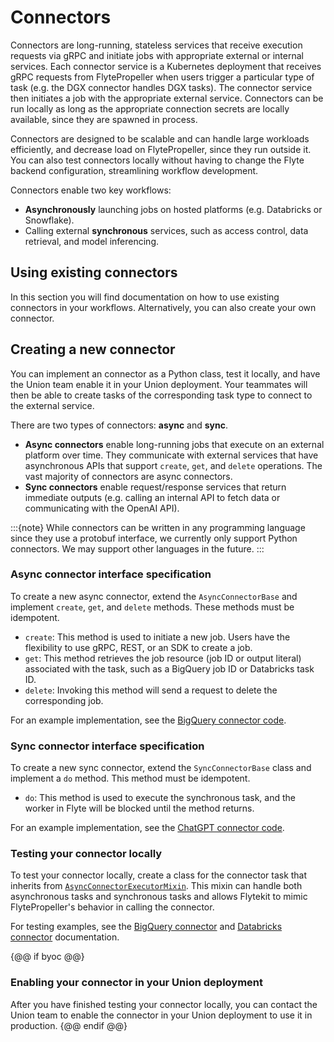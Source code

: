 # Connectors

Connectors are long-running, stateless services that receive execution requests via gRPC and initiate jobs with appropriate external or internal services.
Each connector service is a Kubernetes deployment that receives gRPC requests from FlytePropeller when users trigger a particular type of task (e.g. the DGX connector handles DGX tasks).
The connector service then initiates a job with the appropriate external service. Connectors can be run locally as long as the appropriate connection secrets are locally available, since they are spawned in process.

Connectors are designed to be scalable and can handle large workloads efficiently, and decrease load on FlytePropeller, since they run outside it.
You can also test connectors locally without having to change the Flyte backend configuration, streamlining workflow development.

Connectors enable two key workflows:

* **Asynchronously** launching jobs on hosted platforms (e.g. Databricks or Snowflake).
* Calling external **synchronous** services, such as access control, data retrieval, and model inferencing.

## Using existing connectors

In this section you will find documentation on how to use existing connectors in your workflows.
Alternatively, you can also create your own connector.

## Creating a new connector

You can implement an connector as a Python class, test it locally, and have the Union team enable it in your Union deployment.
Your teammates will then be able to create tasks of the corresponding task type to connect to the external service.

There are two types of connectors: **async** and **sync**.
* **Async connectors** enable long-running jobs that execute on an external platform over time.
  They communicate with external services that have asynchronous APIs that support `create`, `get`, and `delete` operations.
  The vast majority of connectors are async connectors.
* **Sync connectors** enable request/response services that return immediate outputs (e.g. calling an internal API to fetch data or communicating with the OpenAI API).

:::{note}
While connectors can be written in any programming language since they use a protobuf interface, we currently only support Python connectors. We may support other languages in the future.
:::

### Async connector interface specification

To create a new async connector, extend the `AsyncConnectorBase` and implement `create`, `get`, and `delete` methods. These methods must be idempotent.

- `create`: This method is used to initiate a new job. Users have the flexibility to use gRPC, REST, or an SDK to create a job.
- `get`: This method retrieves the job resource (job ID or output literal) associated with the task, such as a BigQuery job ID or Databricks task ID.
- `delete`: Invoking this method will send a request to delete the corresponding job.

For an example implementation, see the [BigQuery connector code](https://github.com/flyteorg/flytekit/blob/master/plugins/flytekit-bigquery/flytekitplugins/bigquery/connector.py).

### Sync connector interface specification

To create a new sync connector, extend the `SyncConnectorBase` class and implement a `do` method. This method must be idempotent.

- `do`: This method is used to execute the synchronous task, and the worker in Flyte will be blocked until the method returns.

For an example implementation, see the [ChatGPT connector code](https://github.com/flyteorg/flytekit/blob/master/plugins/flytekit-openai/flytekitplugins/openai/chatgpt/connector.py).

### Testing your connector locally

To test your connector locally, create a class for the connector task that inherits from [`AsyncConnectorExecutorMixin`](https://github.com/flyteorg/flytekit/blob/f99d50e4c71a77b8f1c9f8e0fe7aa402e1d1b910/flytekit/extend/backend/base_connector.py#L316). This mixin can handle both asynchronous tasks and synchronous tasks and allows Flytekit to mimic FlytePropeller's behavior in calling the connector.

For testing examples, see the [BigQuery connector](./bigquery-connector/index.md#local-testing) and [Databricks connector](./databricks-connector/index.md#local-testing) documentation.

{@@ if byoc @@}
### Enabling your connector in your Union deployment

After you have finished testing your connector locally, you can contact the Union team to enable the connector in your Union deployment to use it in production.
{@@ endif @@}